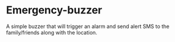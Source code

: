 # Emergency-buzzer
A simple buzzer that will trigger an alarm and send alert SMS to the family/friends along with the location.
